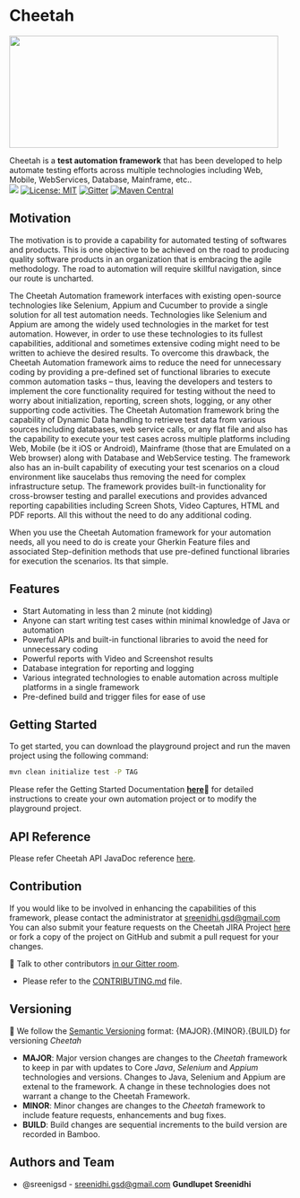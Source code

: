 # Cheetah

<img src="https://sreenidhi-gsd.com/resources/assets/img/cheetah-dark.gif" height="200" width="480" />

Cheetah is a **test automation framework** that has been developed to help automate testing efforts across multiple technologies including Web, Mobile, WebServices, Database, Mainframe, etc..
<span style="align:center"><br/>
 <a href="https://bamboo.sreenidhi-gsd.com/browse/CHEETAH-BP2/"><img src="https://bamboo.sreenidhi-gsd.com/plugins/servlet/wittified/build-status/CHEETAH-BP2"></a><space>
[![License: MIT](https://img.shields.io/badge/License-MIT-yellow.svg)](https://opensource.org/licenses/MIT)<space>
[![Gitter](https://badges.gitter.im/cheetah-automation/community.svg)](https://gitter.im/cheetah-automation/community?utm_source=badge&utm_medium=badge&utm_campaign=pr-badge)
[![Maven Central](https://img.shields.io/maven-central/v/com.sreenidhi-gsd/cheetah.svg)](https://mvnrepository.com/artifact/com.sreenidhi-gsd/cheetah)
</span>
## Motivation

The motivation is to provide a capability for automated testing of softwares and products.  This is one objective to be achieved on the road to producing quality software products in an organization that is embracing the agile methodology.  The road to automation will require skillful navigation, since our route is uncharted. 

The Cheetah Automation framework interfaces with existing open-source technologies like Selenium, Appium and Cucumber to provide a single solution for all test automation needs. Technologies like Selenium and Appium are among the widely used technologies in the market for test automation. However, in order to use these technologies to its fullest capabilities, additional and sometimes extensive coding might need to be written to achieve the desired results. To overcome this drawback, the Cheetah Automation framework aims to reduce the need for unnecessary coding by providing a pre-defined set of functional libraries to execute common automation tasks – thus, leaving the developers and testers to implement the core functionality required for testing without the need to worry about initialization, reporting, screen shots, logging, or any other supporting code activities. 
The Cheetah Automation framework bring the capability of Dynamic Data handling to retrieve test data from various sources including databases, web service calls, or any flat file and also has the capability to execute your test cases across multiple platforms including Web, Mobile (be it iOS or Android), Mainframe (those that are Emulated on a Web browser) along with Database and WebService testing. The framework also has an in-built capability of executing your test scenarios on a cloud environment like saucelabs thus removing the need for complex infrastructure setup. The framework provides built-in functionality for cross-browser testing and parallel executions and provides advanced reporting capabilities including Screen Shots, Video Captures, HTML and PDF reports. All this without the need to do any additional coding. 

When you use the Cheetah Automation framework for your automation needs, all you need to do is create your Gherkin Feature files and associated Step-definition methods that use pre-defined functional libraries for execution the scenarios. Its that simple. 


## Features
* Start Automating in less than 2 minute (not kidding)
* Anyone can start writing test cases within minimal knowledge of Java or automation
* Powerful APIs and built-in functional libraries to avoid the need for unnecessary coding
* Powerful reports with Video and Screenshot results
* Database integration for reporting and logging
* Various integrated technologies to enable automation across multiple platforms in a single framework
* Pre-defined build and trigger files for ease of use


## Getting Started

To get started, you can download the playground project and run the maven project using the following command: 
```sh
mvn clean initialize test -P TAG
```

Please refer the Getting Started Documentation <a href="https://confluence.sreenidhi-gsd.com/display/CHEETAH/Getting+Started" target="_blank">**here**</a>:blue_book: for detailed instructions to create your own automation project or to modify the playground project.


## API Reference

Please refer Cheetah API JavaDoc reference <a href="https://cheetah-doc.sreenidhi-gsd.com/" target="_blank">here</a>.


## Contribution

If you would like to be involved in enhancing the capabilities of this framework, please contact the administrator at sreenidhi.gsd@gmail.com 
You can also submit your feature requests on the Cheetah JIRA Project <a href="https://jira.sreenidhi-gsd.com/secure/RapidBoard.jspa?rapidView=142&projectKey=Cheetah" target="_blank">here</a> or fork a copy of the project on GitHub and submit a pull request for your changes.

:loudspeaker: Talk to other contributors [in our Gitter room](https://gitter.im/cheetah-automation).

* Please refer to the [CONTRIBUTING.md](CONTRIBUTING.md) file.


## Versioning
:1234: We follow the [Semantic Versioning](https://semver.org/) format: {MAJOR}.{MINOR}.{BUILD} for versioning *Cheetah*

* **MAJOR**: Major version changes are changes to the *Cheetah* framework to keep in par with updates to Core *Java*, *Selenium* and *Appium* technologies and versions. Changes to Java, Selenium and Appium are extenal to the framework. A change in these technologies does not warrant a change to the Cheetah Framework.
* **MINOR**: Minor changes are changes to the  *Cheetah* framework to include feature requests, enhancements and bug fixes.
* **BUILD**: Build changes are sequential increments to the build version are recorded in Bamboo.


## Authors and Team
* @sreenigsd - sreenidhi.gsd@gmail.com **Gundlupet Sreenidhi**  

